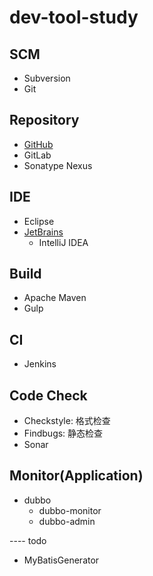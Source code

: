 # dev-tool-study


## SCM

- Subversion
- Git

## Repository

- [GitHub](https://github.com/shawn0915)
- GitLab
- Sonatype Nexus

## IDE

- Eclipse
- [JetBrains](https://www.jetbrains.com/)
  - IntelliJ IDEA

## Build

- Apache Maven
- Gulp

## CI

- Jenkins

## Code Check

- Checkstyle: 格式检查
- Findbugs: 静态检查
- Sonar

## Monitor(Application)

- dubbo
  - dubbo-monitor
  - dubbo-admin


---- todo

- MyBatisGenerator
